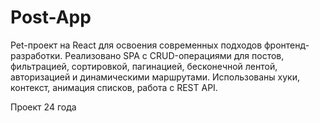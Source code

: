 # Post-App
Pet-проект на React для освоения современных подходов фронтенд-разработки. Реализовано SPA с CRUD-операциями для постов, фильтрацией, сортировкой, пагинацией, бесконечной лентой, авторизацией и динамическими маршрутами. Использованы хуки, контекст, анимация списков, работа с REST API. 

Проект 24 года
